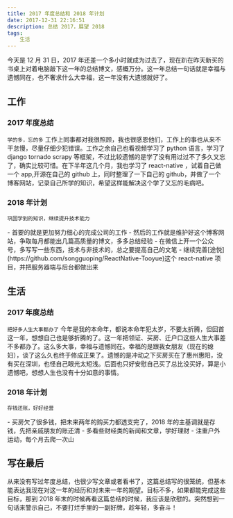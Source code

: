 ```yaml
---
title: 2017 年度总结和 2018 年计划
date: 2017-12-31 22:16:51
description: 总结 2017，展望 2018
tags: 
    生活
---
```

今天是 12 月 31 日，2017 年还差一个多小时就成为过去了，现在趴在昨天新买的书桌上对着电脑敲下这一年的总结博文，感概万分。这一年总结一句话就是幸福与遗憾同在，也不奢求什么大幸福，这一年没有大遗憾就好了。
## 工作
### 2017 年度总结
`学的多，忘的多`
工作上同事都对我很照顾，我也很感恩他们，工作上的事也从来不干怠慢，尽量仔细少犯错误。工作之余自己也看视频学习了 python 语言，学习了 django tornado scrapy 等框架，不过比较遗憾的是学了没有用过过不了多久又忘了，确实比较可惜。在下半年这几个月，我也学习了 react-native ，试着自己做一个 app,开源在自己的 github 上，同时整理了一下自己的 github，并做了一个博客网站，记录自己所学的知识，希望这样能解决这个学了又忘的毛病吧。

### 2018 年计划
`巩固学到的知识，继续提升技术能力`
<p id="div-border-left-green">- 首要的就是更加努力细心的完成公司的工作
- 然后的工作就是维护好这个博客网站，争取每月都能出几篇高质量的博文，多多总结经验
- 在微信上开一个公众号，多写写一些东西，技术与非技术的，总之要提高自己的文笔
- 继续完善[途悦](https://github.com/songguoping/ReactNative-Tooyue)这个 react-native 项目，并把服务器端与后台都做出来
</p>

## 生活
### 2017 年度总结
`把好多人生大事都办了`
今年是我的本命年，都说本命年犯太岁，不要太折腾，但回首这一年，想想自己也是够折腾的了。这一年把领证、买房、迁户口这些人生大事差不多都办了。这么多大事，幸福与遗憾同在。幸福的是跟我女朋友（现在的媳妇），谈了这么久也终于修成正果了。遗憾的是冲动之下买房买在了惠州惠阳，没有买在深圳，也怪自己眼光太短浅。后面也只好安慰自己买了总比没买好，算是小遗憾吧，想想人生也没有十分如意的事情。

### 2018 年计划
`存钱还账，好好经营`
<p id="div-border-left-green">- 买房欠了很多钱，把未来两年的购买力都透支完了，2018 年的主基调就是存钱，先把亲戚朋友的账还清
- 多看些财经类的新闻和文章，学好理财
- 注重户外运动，每个月去爬一次山
</p>

## 写在最后
从来没有写过年度总结，也很少写文章或者看书了，这篇总结写的很笼统，但基本能表达我现在对这一年的经历和对未来一年的期望。目标不多，如果都能完成这些目标，那到 2018 年末的时候再看这篇总结的时候，我应该是欣慰的。突然想到一句话来警示自己，不要打烂手里的一副好牌，趁年轻，多奋斗！